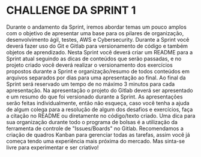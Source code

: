 # CHALLENGE DA SPRINT 1

Durante o andamento da Sprint, iremos abordar temas um pouco amplos com o objetivo de apresentar uma base para os pilares de organização, desenvolvimento ágil, testes, AWS e Cybersecurity.
Durante a Sprint você deverá fazer uso do Git e Gitlab para versionamento de código e também objetos de aprendizado. Nesta Sprint você deverá criar um README para a Sprint atual seguindo as dicas de conteúdos que serão passadas, e no projeto criado você deverá realizar o versionamento dos exercícios propostos durante a Sprint e organização/resumo de todos conteúdos em arquivos separados por dias para uma apresentação ao final.
Ao final da Sprint será reservado um tempo de no máximo 3 minutos para cada apresentação. Na apresentação o projeto do Gitlab deverá ser apresentado e um resumo do que foi versionado durante a Sprint.
As apresentações serão feitas individualmente, então não esqueça, caso você tenha a ajuda de algum colega para a resolução de algum dos desafios e exercícios, faça a citação no README ou diretamente no código/texto criado.
Uma dica para sua organização durante todo o programa de bolsas é a utilização da ferramenta de controle de "Issues/Boards" no Gitlab. Recomendamos a criação de quadros Kanban para gerenciar todas as tarefas, assim você já começa tendo uma experiência mais próxima do mercado. Mas sinta-se livre para experimentar e ser criativo!
